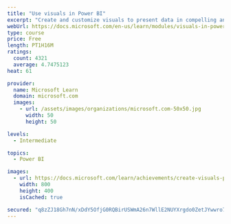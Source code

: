 ```yaml
---
title: "Use visuals in Power BI"
excerpt: "Create and customize visuals to present data in compelling and insightful ways."
webUrl: https://docs.microsoft.com/en-us/learn/modules/visuals-in-power-bi/
type: course
price: Free
length: PT1H16M
ratings:
  count: 4321
  average: 4.7475123
heat: 61

provider:
  name: Microsoft Learn
  domain: microsoft.com
  images:
    - url: /assets/images/organizations/microsoft.com-50x50.jpg
      width: 50
      height: 50

levels:
  - Intermediate

topics:
  - Power BI

images:
  - url: https://docs.microsoft.com/learn/achievements/create-visuals-power-bi-desktop-social.png
    width: 800
    height: 400
    isCached: true

secured: "q8zZJ18Gh7nN/xDdY5OfjG0RQBirUSWmA26n7WllE2NUYXrgdo0ZetJYwwro7cULRtfhlwztc8oQjIGHiC6ABvjF5fDaDX2Bg6VWH3zL5fMyNezbpKFkwnl+FkHDzj5OK/rwwMbb8UMXwOO7/L41wXGIKvVuw9/HJyp+hLzlrkeI/YJHkkfaJIkF6PnuXVZPnckXfBybH5Yr4MSsr9wWcYMRCLK4YUhP0JgZm3YPLtkvjXvd5dE+h09d5x8bD9XZFuOSQiyxgT2Pm2BZNwgEU1r7TppSRYNatb0BdxDX1KwDmG0lLPkZWSqvDY90C4X9Z8spsxtDklwvGgHk6ckgigR+NlQr58dBbHgDu6ZpHlynPqKZvg0ktjvPIdmyaVSadigwkaFV/z2Nez3bOyFj3JIzpxI9KyBFgbVCA46FWz8=;b8P6VLehf7iNPuYtDCvxfg=="
---
```


